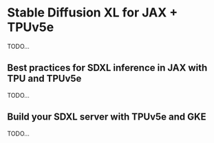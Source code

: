 # Stable Diffusion XL for JAX + TPUv5e

TODO...

## Best practices for SDXL inference in JAX with TPU and TPUv5e

TODO...

## Build your SDXL server with TPUv5e and GKE

TODO...

